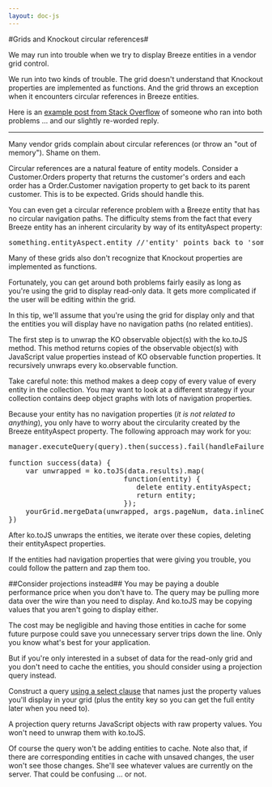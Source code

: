 ```yaml
---
layout: doc-js
---
```

#Grids and Knockout circular references#

We may run into trouble when we try to display Breeze entities in a vendor grid control.

We run into two kinds of trouble. The grid doesn't understand that Knockout properties are implemented as functions. And the grid throws an exception when it encounters circular references in Breeze entities.
 
Here is an <a href="http://stackoverflow.com/questions/16696307/unwrapping-breeze-entity-properties/16701682#16701682" target="_blank">example post from Stack Overflow</a> of someone who ran into both problems ... and our slightly re-worded reply.

----------

Many vendor grids complain about circular references (or throw an "out of memory"). Shame on them.

Circular references are a natural feature of entity models. Consider a <span class="codeword">Customer.Orders</span> property that returns the customer's orders and each order has a <span class="codeword">Order.Customer</span> navigation property to get back to its parent customer. This is to be expected. Grids should handle this.

You can even get a circular reference problem with a Breeze entity that has no circular navigation paths. The difficulty stems from the fact that every Breeze entity has an inherent circularity by way of its <span class="codeword">entityAspect</span> property:</p>

<pre class="brush:jscript;">
something.entityAspect.entity //&#39;entity&#39; points back to &#39;something&#39;</pre>

Many of these grids also don't recognize that Knockout properties are implemented as functions. 

Fortunately, you can get around both problems fairly easily as long as you're using the grid to display read-only data. It gets more complicated if the user will be editing within the grid. 

In this tip, we'll assume that you're using the grid for display only and that the entities you will display have no navigation paths (no related entities). 

The first step is to unwrap the KO observable object(s) with the <span class="codeword">ko.toJS</span> method. This method returns copies of the observable object(s) with JavaScript value properties instead of KO observable function properties. It recursively unwraps every ko.observable function. 

<p class="note">Take careful note: this method makes a deep copy of every value of every entity in the collection. You may want to look at a different strategy if your collection contains deep object graphs with lots of navigation properties.</p>

Because your entity has no navigation properties (*it is not related to anything*), you only have to worry about the circularity created by the Breeze <span class="codeword">entityAspect</span> property. The following approach may work for you:</p>

<pre class="brush:jscript;">
manager.executeQuery(query).then(success).fail(handleFailure);

function success(data) {
    var unwrapped = ko.toJS(data.results).map(
                           function(entity) {
                              delete entity.entityAspect;
                              return entity;
                           });
    yourGrid.mergeData(unwrapped, args.pageNum, data.inlineCount);
})
</pre>

After <span class="codeword">ko.toJS</span> unwraps the entities, we iterate over these copies, deleting their <span class="codeword">entityAspect</span> properties.

If the entities had navigation properties that were giving you trouble, you could follow the pattern and zap them too.</p>

##Consider projections instead##
You may be paying a double performance price when you don't have to. The query may be pulling more data over the wire than you need to display. And <span class="codeword">ko.toJS</span> may be copying values that you aren't going to display either.

The cost may be negligible and having those entities in cache for some future purpose could save you unnecessary server trips down the line. Only you know what's best for your application.

But if you're only interested in a subset of data for the read-only grid and you don't need to cache the entities, you should consider using a projection query instead.

Construct a query <a href="http://www.breezejs.com/documentation/query-examples#Projection (Selection)  EntityQuery.select" target="_blank">using a <span class="codeword">select</span> clause</a> that names just the property values you'll display in your grid (plus the entity key so you can get the full entity later when you need to).

A projection query returns JavaScript objects with raw property values. You won't need to unwrap them with <span class="codeword">ko.toJS</span>.

Of course the query won't be adding entities to cache. Note also that, if there are  corresponding entities in cache with unsaved changes, the user won't see those changes. She'll see whatever values are currently on the server.  That could be confusing ... or not.
